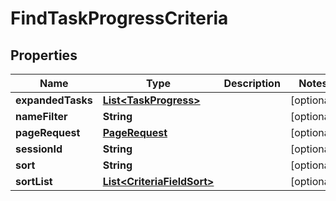 # FindTaskProgressCriteria

## Properties
Name | Type | Description | Notes
------------ | ------------- | ------------- | -------------
**expandedTasks** | [**List&lt;TaskProgress&gt;**](TaskProgress.md) |  |  [optional]
**nameFilter** | **String** |  |  [optional]
**pageRequest** | [**PageRequest**](PageRequest.md) |  |  [optional]
**sessionId** | **String** |  |  [optional]
**sort** | **String** |  |  [optional]
**sortList** | [**List&lt;CriteriaFieldSort&gt;**](CriteriaFieldSort.md) |  |  [optional]
